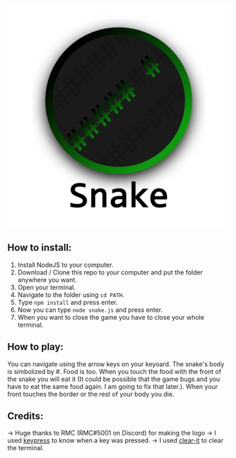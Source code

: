 ![Snake Logo](https://raw.githubusercontent.com/error2507/snake-in-commandline/master/Snake.png)

## How to install:
1. Install NodeJS to your computer.
2. Download / Clone this repo to your computer and put the folder anywhere you want.
3. Open your terminal.
4. Navigate to the folder using `cd PATH`.
5. Type `npm install` and press enter.
6. Now you can type `node snake.js` and press enter.
7. When you want to close the game you have to close your whole terminal.

## How to play:
You can navigate using the arrow keys on your keyoard. The snake's body is simbolized by #. Food is too. When you touch the food with the front of the snake you will eat it (It could be possible that the game bugs and you have to eat the same food again. I am going to fix that later.). When your front touches the border or the rest of your body you die.

## Credits:
-> Huge thanks to RMC (RMC#5001 on Discord) for making the logo
-> I used [keypress](https://www.npmjs.com/package/keypress) to know when a key was pressed.
-> I used [clear-it](https://www.npmjs.com/package/clear-it) to clear the terminal.
